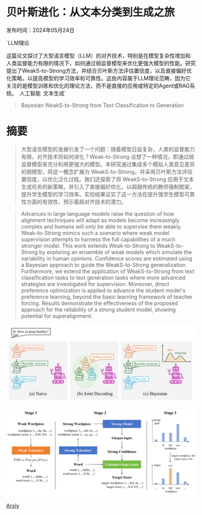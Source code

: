 # 贝叶斯进化：从文本分类到生成之旅

发布时间：2024年05月24日

`LLM理论

这篇论文探讨了大型语言模型（LLM）的对齐技术，特别是在模型复杂性增加和人类监督能力有限的情况下，如何通过弱监督模型来优化更强大模型的性能。研究提出了WeakS-to-Strong方法，并结合贝叶斯方法评估置信度，以及直接偏好优化策略，以提高模型的学习效率和可靠性。这些内容属于LLM理论范畴，因为它关注的是模型训练和优化的理论方法，而不是直接的应用或特定的Agent或RAG系统。` `人工智能` `文本生成`

> Bayesian WeakS-to-Strong from Text Classification to Generation

# 摘要

> 大型语言模型的发展引发了一个问题：随着模型日益复杂，人类的监督能力有限，对齐技术将如何进化？Weak-to-Strong 设想了一种情况，即通过弱监督模型来充分利用更强大的模型。本研究通过集成多个模拟人类意见差异的弱模型，将这一概念扩展为 WeakS-to-Strong，并采用贝叶斯方法评估置信度，以优化泛化过程。我们还探索了将 WeakS-to-Strong 应用于文本生成任务的新策略，并引入了直接偏好优化，以超越传统的教师强制框架，提升学生模型的学习效率。实验结果证实了这一方法在提升强学生模型可靠性方面的有效性，预示着超对齐技术的潜力。

> Advances in large language models raise the question of how alignment techniques will adapt as models become increasingly complex and humans will only be able to supervise them weakly. Weak-to-Strong mimics such a scenario where weak model supervision attempts to harness the full capabilities of a much stronger model. This work extends Weak-to-Strong to WeakS-to-Strong by exploring an ensemble of weak models which simulate the variability in human opinions. Confidence scores are estimated using a Bayesian approach to guide the WeakS-to-Strong generalization. Furthermore, we extend the application of WeakS-to-Strong from text classification tasks to text generation tasks where more advanced strategies are investigated for supervision. Moreover, direct preference optimization is applied to advance the student model's preference learning, beyond the basic learning framework of teacher forcing. Results demonstrate the effectiveness of the proposed approach for the reliability of a strong student model, showing potential for superalignment.

![贝叶斯进化：从文本分类到生成之旅](../../../paper_images/2406.03199/x1.png)

![贝叶斯进化：从文本分类到生成之旅](../../../paper_images/2406.03199/x2.png)

[Arxiv](https://arxiv.org/abs/2406.03199)